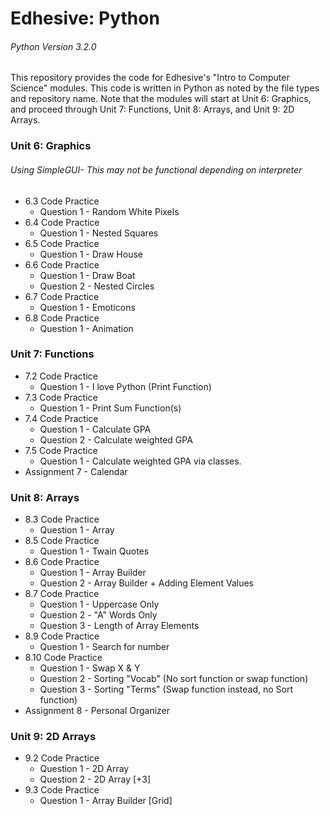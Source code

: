 # Edhesive: Python
###### _Python Version 3.2.0_
This repository provides the code for Edhesive's "Intro to Computer Science" modules. This code is written in Python as noted by the file types and repository name. Note that the modules will start at Unit 6: Graphics, and proceed through Unit 7: Functions, Unit 8: Arrays, and Unit 9: 2D Arrays.

### Unit 6: Graphics
###### _Using SimpleGUI- This may not be functional depending on interpreter_
* 6.3 Code Practice
   * Question 1 - Random White Pixels 
* 6.4 Code Practice
   * Question 1 - Nested Squares
* 6.5 Code Practice
   * Question 1 - Draw House
* 6.6 Code Practice
   * Question 1 - Draw Boat
   * Question 2 - Nested Circles
* 6.7 Code Practice
   * Question 1 - Emoticons
* 6.8 Code Practice
   * Question 1 - Animation

### Unit 7: Functions
* 7.2 Code Practice
   * Question 1 - I love Python (Print Function)
* 7.3 Code Practice
   * Question 1 - Print Sum Function(s)
* 7.4 Code Practice
   * Question 1 - Calculate GPA
   * Question 2 - Calculate weighted GPA
* 7.5 Code Practice
   * Question 1 - Calculate weighted GPA via classes.
* Assignment 7 - Calendar

### Unit 8: Arrays
* 8.3 Code Practice
   * Question 1 - Array
* 8.5 Code Practice
   * Question 1 - Twain Quotes
* 8.6 Code Practice 
   * Question 1 - Array Builder
   * Question 2 - Array Builder + Adding Element Values
* 8.7 Code Practice
   * Question 1 - Uppercase Only
   * Question 2 - "A" Words Only
   * Question 3 - Length of Array Elements
* 8.9 Code Practice
   * Question 1 - Search for number
* 8.10 Code Practice
   * Question 1 - Swap X & Y
   * Question 2 - Sorting "Vocab" (No sort function or swap function)
   * Question 3 - Sorting "Terms" (Swap function instead, no Sort function)
* Assignment 8 - Personal Organizer

### Unit 9: 2D Arrays
* 9.2 Code Practice
  * Question 1 - 2D Array
  * Question 2 - 2D Array \[+3]
* 9.3 Code Practice
  * Question 1 - Array Builder \[Grid]
